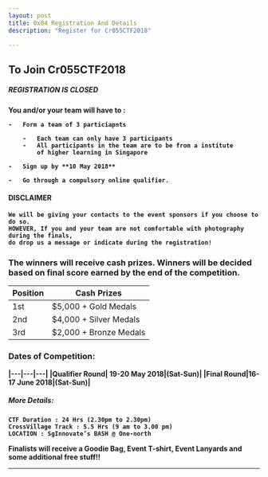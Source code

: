 ```yaml
---
layout: post
title: 0x04 Registration And Details
description: "Register for Cr055CTF2018"

---
```


## To Join Cr055CTF2018

##### <b>REGISTRATION IS CLOSED<b/>

You and/or your team will have to :

	-	Form a team of 3 particiapnts

		-	Each team can only have 3 participants
		- 	All participants in the team are to be from a institute 
			of higher learning in Singapore

	-	Sign up by **10 May 2018**

	-	Go through a compulsory online qualifier.

#### DISCLAIMER

	We will be giving your contacts to the event sponsors if you choose to do so. 
	HOWEVER, If you and your team are not comfortable with photography during the finals, 
	do drop us a message or indicate during the registration!


### The winners will receive cash prizes. Winners will be decided based on final score earned by the end of the competition.

|Position|Cash Prizes|
|---|---|
|1st|$5,000 + Gold Medals|
|2nd|$4,000 + Silver Medals|
|3rd|$2,000 + Bronze Medals|

### Dates of Competition:

|---|---|---|
|Qualifier Round| 19-20 May 2018|(Sat-Sun)|
|Final Round|16-17 June 2018|(Sat-Sun)|


##### More Details:

	CTF Duration : 24 Hrs (2.30pm to 2.30pm)
	CrossVillage Track : 5.5 Hrs (9 am to 3.00 pm)
	LOCATION : SgInnovate’s BASH @ One-north

**Finalists will receive a Goodie Bag, Event T-shirt, Event Lanyards and some additional free stuff!!**


---